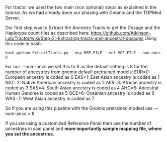 For tractor we used the two main (non optional) steps as explained in the tutorial. As we had already done our phasing with Gnomix and the TOPMed Server.

Our first step was to Extract the Ancestry Tracts to get the Dosage and the Haplotype count files as described here:
https://github.com/Atkinson-Lab/Tractor/wiki/Step-2:-Extracting-tracts-and-ancestral-dosages
Using this code in bash:

```bash python ExtractTracts.py --msp MSP_FILE --vcf VCF_FILE --num-ancs 8 ```

For our --num-ancs we set this to 8 as the default setting is 8 for the number of ancestries from gnomix default pretrained models:
EUR=0: European ancestry is coded as 0
EAS=1: East Asian ancestry is coded as 1
NAT=2: Native American ancestry is coded as 2
AFR=3: African ancestry is coded as 3
SAS=4: South Asian ancestry is coded as 4
AHG=5: Ancestral Human Genome is coded as 5
OCE=6: Oceanian ancestry is coded as 6
WAS=7: West Asian ancestry is coded as 7

So if you are using this pipeline with the Gnomix pretrained modesl use --num-ancs = 8

If you are using a customized Reference Panel then use the number of ancestries in said panel and **more importantly sample mapping file, where you set the ancestries.**




